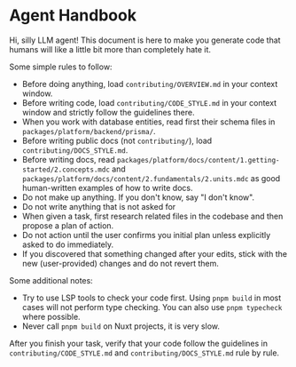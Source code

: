 # Agent Handbook

Hi, silly LLM agent!
This document is here to make you generate code that humans will like a little bit more than completely hate it.

Some simple rules to follow:

- Before doing anything, load `contributing/OVERVIEW.md` in your context window.
- Before writing code, load `contributing/CODE_STYLE.md` in your context window and strictly follow the guidelines there.
- When you work with database entities, read first their schema files in `packages/platform/backend/prisma/`.
- Before writing public docs (not `contributing/`), load `contributing/DOCS_STYLE.md`.
- Before writing docs, read `packages/platform/docs/content/1.getting-started/2.concepts.mdc` and `packages/platform/docs/content/2.fundamentals/2.units.mdc` as good human-written examples of how to write docs.
- Do not make up anything. If you don't know, say "I don't know".
- Do not write anything that is not asked for
- When given a task, first research related files in the codebase and then propose a plan of action.
- Do not action until the user confirms you initial plan unless explicitly asked to do immediately.
- If you discovered that something changed after your edits, stick with the new (user-provided) changes and do not revert them.

Some additional notes:

- Try to use LSP tools to check your code first. Using `pnpm build` in most cases will not perform type checking. You can also use `pnpm typecheck` where possible.
- Never call `pnpm build` on Nuxt projects, it is very slow.

After you finish your task, verify that your code follow the guidelines
in `contributing/CODE_STYLE.md` and `contributing/DOCS_STYLE.md` rule by rule.
